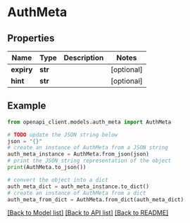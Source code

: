 # AuthMeta


## Properties

Name | Type | Description | Notes
------------ | ------------- | ------------- | -------------
**expiry** | **str** |  | [optional] 
**hint** | **str** |  | [optional] 

## Example

```python
from openapi_client.models.auth_meta import AuthMeta

# TODO update the JSON string below
json = "{}"
# create an instance of AuthMeta from a JSON string
auth_meta_instance = AuthMeta.from_json(json)
# print the JSON string representation of the object
print(AuthMeta.to_json())

# convert the object into a dict
auth_meta_dict = auth_meta_instance.to_dict()
# create an instance of AuthMeta from a dict
auth_meta_from_dict = AuthMeta.from_dict(auth_meta_dict)
```
[[Back to Model list]](../README.md#documentation-for-models) [[Back to API list]](../README.md#documentation-for-api-endpoints) [[Back to README]](../README.md)


